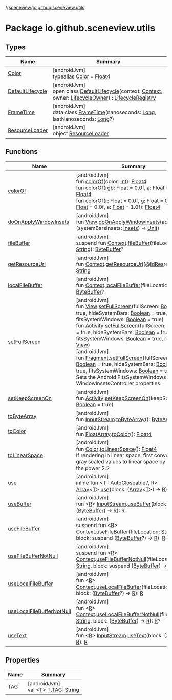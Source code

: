 //[sceneview](../../index.md)/[io.github.sceneview.utils](index.md)

# Package io.github.sceneview.utils

## Types

| Name | Summary |
|---|---|
| [Color](index.md#289679020%2FClasslikes%2F-1571379623) | [androidJvm]<br>typealias [Color](index.md#289679020%2FClasslikes%2F-1571379623) = [Float4](../dev.romainguy.kotlin.math/-float4/index.md) |
| [DefaultLifecycle](-default-lifecycle/index.md) | [androidJvm]<br>open class [DefaultLifecycle](-default-lifecycle/index.md)(context: [Context](https://developer.android.com/reference/kotlin/android/content/Context.html), owner: [LifecycleOwner](https://developer.android.com/reference/kotlin/androidx/lifecycle/LifecycleOwner.html)) : [LifecycleRegistry](https://developer.android.com/reference/kotlin/androidx/lifecycle/LifecycleRegistry.html) |
| [FrameTime](-frame-time/index.md) | [androidJvm]<br>data class [FrameTime](-frame-time/index.md)(nanoseconds: [Long](https://kotlinlang.org/api/latest/jvm/stdlib/kotlin/-long/index.html), lastNanoseconds: [Long](https://kotlinlang.org/api/latest/jvm/stdlib/kotlin/-long/index.html)?) |
| [ResourceLoader](-resource-loader/index.md) | [androidJvm]<br>object [ResourceLoader](-resource-loader/index.md) |

## Functions

| Name | Summary |
|---|---|
| [colorOf](color-of.md) | [androidJvm]<br>fun [colorOf](color-of.md)(color: [Int](https://kotlinlang.org/api/latest/jvm/stdlib/kotlin/-int/index.html)): [Float4](../dev.romainguy.kotlin.math/-float4/index.md)<br>fun [colorOf](color-of.md)(rgb: [Float](https://kotlinlang.org/api/latest/jvm/stdlib/kotlin/-float/index.html) = 0.0f, a: [Float](https://kotlinlang.org/api/latest/jvm/stdlib/kotlin/-float/index.html) = 1.0f): [Float4](../dev.romainguy.kotlin.math/-float4/index.md)<br>fun [colorOf](color-of.md)(r: [Float](https://kotlinlang.org/api/latest/jvm/stdlib/kotlin/-float/index.html) = 0.0f, g: [Float](https://kotlinlang.org/api/latest/jvm/stdlib/kotlin/-float/index.html) = 0.0f, b: [Float](https://kotlinlang.org/api/latest/jvm/stdlib/kotlin/-float/index.html) = 0.0f, a: [Float](https://kotlinlang.org/api/latest/jvm/stdlib/kotlin/-float/index.html) = 1.0f): [Float4](../dev.romainguy.kotlin.math/-float4/index.md) |
| [doOnApplyWindowInsets](do-on-apply-window-insets.md) | [androidJvm]<br>fun [View](https://developer.android.com/reference/kotlin/android/view/View.html).[doOnApplyWindowInsets](do-on-apply-window-insets.md)(action: (systemBarsInsets: [Insets](https://developer.android.com/reference/kotlin/androidx/core/graphics/Insets.html)) -&gt; [Unit](https://kotlinlang.org/api/latest/jvm/stdlib/kotlin/-unit/index.html)) |
| [fileBuffer](file-buffer.md) | [androidJvm]<br>suspend fun [Context](https://developer.android.com/reference/kotlin/android/content/Context.html).[fileBuffer](file-buffer.md)(fileLocation: [String](https://kotlinlang.org/api/latest/jvm/stdlib/kotlin/-string/index.html)): [ByteBuffer](https://developer.android.com/reference/kotlin/java/nio/ByteBuffer.html)? |
| [getResourceUri](get-resource-uri.md) | [androidJvm]<br>fun [Context](https://developer.android.com/reference/kotlin/android/content/Context.html).[getResourceUri](get-resource-uri.md)(@[IdRes](https://developer.android.com/reference/kotlin/androidx/annotation/IdRes.html)resId: [Int](https://kotlinlang.org/api/latest/jvm/stdlib/kotlin/-int/index.html)): [String](https://kotlinlang.org/api/latest/jvm/stdlib/kotlin/-string/index.html) |
| [localFileBuffer](local-file-buffer.md) | [androidJvm]<br>fun [Context](https://developer.android.com/reference/kotlin/android/content/Context.html).[localFileBuffer](local-file-buffer.md)(fileLocation: [String](https://kotlinlang.org/api/latest/jvm/stdlib/kotlin/-string/index.html)): [ByteBuffer](https://developer.android.com/reference/kotlin/java/nio/ByteBuffer.html)? |
| [setFullScreen](set-full-screen.md) | [androidJvm]<br>fun [View](https://developer.android.com/reference/kotlin/android/view/View.html).[setFullScreen](set-full-screen.md)(fullScreen: [Boolean](https://kotlinlang.org/api/latest/jvm/stdlib/kotlin/-boolean/index.html) = true, hideSystemBars: [Boolean](https://kotlinlang.org/api/latest/jvm/stdlib/kotlin/-boolean/index.html) = true, fitsSystemWindows: [Boolean](https://kotlinlang.org/api/latest/jvm/stdlib/kotlin/-boolean/index.html) = true)<br>fun [Activity](https://developer.android.com/reference/kotlin/android/app/Activity.html).[setFullScreen](set-full-screen.md)(fullScreen: [Boolean](https://kotlinlang.org/api/latest/jvm/stdlib/kotlin/-boolean/index.html) = true, hideSystemBars: [Boolean](https://kotlinlang.org/api/latest/jvm/stdlib/kotlin/-boolean/index.html) = true, fitsSystemWindows: [Boolean](https://kotlinlang.org/api/latest/jvm/stdlib/kotlin/-boolean/index.html) = true, rootView: [View](https://developer.android.com/reference/kotlin/android/view/View.html))<br>[androidJvm]<br>fun [Fragment](https://developer.android.com/reference/kotlin/androidx/fragment/app/Fragment.html).[setFullScreen](set-full-screen.md)(fullScreen: [Boolean](https://kotlinlang.org/api/latest/jvm/stdlib/kotlin/-boolean/index.html) = true, hideSystemBars: [Boolean](https://kotlinlang.org/api/latest/jvm/stdlib/kotlin/-boolean/index.html) = true, fitsSystemWindows: [Boolean](https://kotlinlang.org/api/latest/jvm/stdlib/kotlin/-boolean/index.html) = true)<br>Sets the Android FitsSystemWindows and WindowInsetsController properties. |
| [setKeepScreenOn](set-keep-screen-on.md) | [androidJvm]<br>fun [Activity](https://developer.android.com/reference/kotlin/android/app/Activity.html).[setKeepScreenOn](set-keep-screen-on.md)(keepScreenOn: [Boolean](https://kotlinlang.org/api/latest/jvm/stdlib/kotlin/-boolean/index.html) = true) |
| [toByteArray](to-byte-array.md) | [androidJvm]<br>fun [InputStream](https://developer.android.com/reference/kotlin/java/io/InputStream.html).[toByteArray](to-byte-array.md)(): [ByteArray](https://kotlinlang.org/api/latest/jvm/stdlib/kotlin/-byte-array/index.html) |
| [toColor](to-color.md) | [androidJvm]<br>fun [FloatArray](https://kotlinlang.org/api/latest/jvm/stdlib/kotlin/-float-array/index.html).[toColor](to-color.md)(): [Float4](../dev.romainguy.kotlin.math/-float4/index.md) |
| [toLinearSpace](to-linear-space.md) | [androidJvm]<br>fun [Color](index.md#289679020%2FClasslikes%2F-1571379623).[toLinearSpace](to-linear-space.md)(): [Float4](../dev.romainguy.kotlin.math/-float4/index.md)<br>If rendering in linear space, first convert the gray scaled values to linear space by rising to the power 2.2 |
| [use](use.md) | [androidJvm]<br>inline fun &lt;[T](use.md) : [AutoCloseable](https://developer.android.com/reference/kotlin/java/lang/AutoCloseable.html)?, [R](use.md)&gt; [Array](https://kotlinlang.org/api/latest/jvm/stdlib/kotlin/-array/index.html)&lt;[T](use.md)&gt;.[use](use.md)(block: ([Array](https://kotlinlang.org/api/latest/jvm/stdlib/kotlin/-array/index.html)&lt;[T](use.md)&gt;) -&gt; [R](use.md)): [R](use.md) |
| [useBuffer](use-buffer.md) | [androidJvm]<br>fun &lt;[R](use-buffer.md)&gt; [InputStream](https://developer.android.com/reference/kotlin/java/io/InputStream.html).[useBuffer](use-buffer.md)(block: ([ByteBuffer](https://developer.android.com/reference/kotlin/java/nio/ByteBuffer.html)) -&gt; [R](use-buffer.md)): [R](use-buffer.md) |
| [useFileBuffer](use-file-buffer.md) | [androidJvm]<br>suspend fun &lt;[R](use-file-buffer.md)&gt; [Context](https://developer.android.com/reference/kotlin/android/content/Context.html).[useFileBuffer](use-file-buffer.md)(fileLocation: [String](https://kotlinlang.org/api/latest/jvm/stdlib/kotlin/-string/index.html), block: suspend ([ByteBuffer](https://developer.android.com/reference/kotlin/java/nio/ByteBuffer.html)?) -&gt; [R](use-file-buffer.md)): [R](use-file-buffer.md) |
| [useFileBufferNotNull](use-file-buffer-not-null.md) | [androidJvm]<br>suspend fun &lt;[R](use-file-buffer-not-null.md)&gt; [Context](https://developer.android.com/reference/kotlin/android/content/Context.html).[useFileBufferNotNull](use-file-buffer-not-null.md)(fileLocation: [String](https://kotlinlang.org/api/latest/jvm/stdlib/kotlin/-string/index.html), block: suspend ([ByteBuffer](https://developer.android.com/reference/kotlin/java/nio/ByteBuffer.html)) -&gt; [R](use-file-buffer-not-null.md)): [R](use-file-buffer-not-null.md)? |
| [useLocalFileBuffer](use-local-file-buffer.md) | [androidJvm]<br>fun &lt;[R](use-local-file-buffer.md)&gt; [Context](https://developer.android.com/reference/kotlin/android/content/Context.html).[useLocalFileBuffer](use-local-file-buffer.md)(fileLocation: [String](https://kotlinlang.org/api/latest/jvm/stdlib/kotlin/-string/index.html), block: ([ByteBuffer](https://developer.android.com/reference/kotlin/java/nio/ByteBuffer.html)?) -&gt; [R](use-local-file-buffer.md)): [R](use-local-file-buffer.md) |
| [useLocalFileBufferNotNull](use-local-file-buffer-not-null.md) | [androidJvm]<br>fun &lt;[R](use-local-file-buffer-not-null.md)&gt; [Context](https://developer.android.com/reference/kotlin/android/content/Context.html).[useLocalFileBufferNotNull](use-local-file-buffer-not-null.md)(fileLocation: [String](https://kotlinlang.org/api/latest/jvm/stdlib/kotlin/-string/index.html), block: ([ByteBuffer](https://developer.android.com/reference/kotlin/java/nio/ByteBuffer.html)) -&gt; [R](use-local-file-buffer-not-null.md)): [R](use-local-file-buffer-not-null.md)? |
| [useText](use-text.md) | [androidJvm]<br>fun &lt;[R](use-text.md)&gt; [InputStream](https://developer.android.com/reference/kotlin/java/io/InputStream.html).[useText](use-text.md)(block: ([String](https://kotlinlang.org/api/latest/jvm/stdlib/kotlin/-string/index.html)) -&gt; [R](use-text.md)): [R](use-text.md) |

## Properties

| Name | Summary |
|---|---|
| [TAG](-t-a-g.md) | [androidJvm]<br>val &lt;[T](-t-a-g.md)&gt; [T](-t-a-g.md).[TAG](-t-a-g.md): [String](https://kotlinlang.org/api/latest/jvm/stdlib/kotlin/-string/index.html) |
